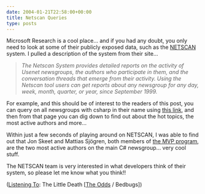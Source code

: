 ```yaml
---
date: 2004-01-21T22:58:00+00:00
title: Netscan Queries
type: posts
---
```

Microsoft Research is a cool place... and if you had any doubt, you only need to look at some of their publicly exposed data, such as the [NETSCAN](https://netscan.research.microsoft.com/) system. I pulled a description of the system from their site...

> _The Netscan System provides detailed reports on the activity of Usenet newsgroups, the authors who participate in them, and the conversation threads that emerge from their activity. Using the Netscan tool users can get reports about any newsgroup for any day, week, month, quarter, or year, since September 1999._

For example, and this should be of interest to the readers of this post, you can query on all newsgroups with csharp in their name using [this link](https://netscan.research.microsoft.com/default.asp?timespan=m&compare=1&searchfor=csharp&searchdate=11%2F30%2F2003), and then from that page you can dig down to find out about the hot topics, the most active authors and more...

Within just a few seconds of playing around on NETSCAN, I was able to find out that Jon Skeet and Mattias Sj&ouml;gren, both members of [the MVP program](https://mvp.support.microsoft.com/), are the two most active authors on the main C# newsgroup... very cool stuff.

The NETSCAN team is very interested in what developers think of their system, so please let me know what you think!!


  ([Listening To](https://learn.microsoft.com/en-us/previous-versions/dotnet/articles/ms973230(v=msdn.10)): The Little Death [[The Odds](https://open.spotify.com/search/The%20Odds/artists) / Bedbugs])
